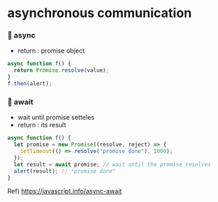 # asynchronous communication

### 🖤 async

- return : promise object

```javascript
async function f() {
  return Promise.resolve(value);
}
f.then(alert);
```

### 🖤 await

- wait until promise setteles
- return : its result

```javascript
async function f() {
  let promise = new Promise((resolve, reject) => {
    setTimeout(() => resolve("promise done"), 1000);
  });
  let result = await promise; // wait until the promise resolves
  alert(result); // "promise done"
}
```

Ref) https://javascript.info/async-await
